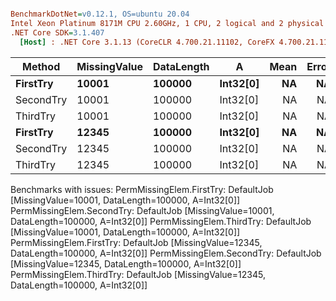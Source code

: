 ``` ini

BenchmarkDotNet=v0.12.1, OS=ubuntu 20.04
Intel Xeon Platinum 8171M CPU 2.60GHz, 1 CPU, 2 logical and 2 physical cores
.NET Core SDK=3.1.407
  [Host] : .NET Core 3.1.13 (CoreCLR 4.700.21.11102, CoreFX 4.700.21.11602), X64 RyuJIT


```
|    Method | MissingValue | DataLength |        A | Mean | Error |
|---------- |------------- |----------- |--------- |-----:|------:|
|  **FirstTry** |        **10001** |     **100000** | **Int32[0]** |   **NA** |    **NA** |
| SecondTry |        10001 |     100000 | Int32[0] |   NA |    NA |
|  ThirdTry |        10001 |     100000 | Int32[0] |   NA |    NA |
|  **FirstTry** |        **12345** |     **100000** | **Int32[0]** |   **NA** |    **NA** |
| SecondTry |        12345 |     100000 | Int32[0] |   NA |    NA |
|  ThirdTry |        12345 |     100000 | Int32[0] |   NA |    NA |

Benchmarks with issues:
  PermMissingElem.FirstTry: DefaultJob [MissingValue=10001, DataLength=100000, A=Int32[0]]
  PermMissingElem.SecondTry: DefaultJob [MissingValue=10001, DataLength=100000, A=Int32[0]]
  PermMissingElem.ThirdTry: DefaultJob [MissingValue=10001, DataLength=100000, A=Int32[0]]
  PermMissingElem.FirstTry: DefaultJob [MissingValue=12345, DataLength=100000, A=Int32[0]]
  PermMissingElem.SecondTry: DefaultJob [MissingValue=12345, DataLength=100000, A=Int32[0]]
  PermMissingElem.ThirdTry: DefaultJob [MissingValue=12345, DataLength=100000, A=Int32[0]]
